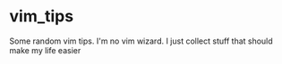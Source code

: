 # vim_tips
Some random vim tips. I'm no vim wizard. I just collect stuff that should make my
life easier

